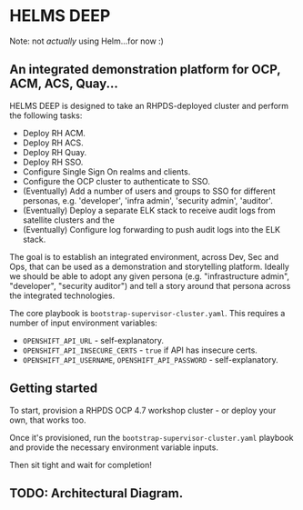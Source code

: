 # HELMS DEEP

Note: not *actually* using Helm...for now :)

## An integrated demonstration platform for OCP, ACM, ACS, Quay...

HELMS DEEP is designed to take an RHPDS-deployed cluster and perform the following tasks:

* Deploy RH ACM.
* Deploy RH ACS.
* Deploy RH Quay.
* Deploy RH SSO.
* Configure Single Sign On realms and clients.
* Configure the OCP cluster to authenticate to SSO.
* (Eventually) Add a number of users and groups to SSO for different personas, e.g. 'developer', 'infra admin', 'security admin', 'auditor'.
* (Eventually) Deploy a separate ELK stack to receive audit logs from satellite clusters and the 
* (Eventually) Configure log forwarding to push audit logs into the ELK stack.

The goal is to establish an integrated environment, across Dev, Sec and Ops, that can be used as a demonstration and storytelling platform. Ideally we should be able to adopt any given persona (e.g. "infrastructure admin", "developer", "security auditor") and tell a story around that persona across the integrated technologies.

The core playbook is `bootstrap-supervisor-cluster.yaml`. This requires a number of input environment variables:

* `OPENSHIFT_API_URL` - self-explanatory.
* `OPENSHIFT_API_INSECURE_CERTS` - `true` if API has insecure certs.
* `OPENSHIFT_API_USERNAME`, `OPENSHIFT_API_PASSWORD` - self-explanatory.

## Getting started

To start, provision a RHPDS OCP 4.7 workshop cluster - or deploy your own, that works too.

Once it's provisioned, run the `bootstrap-supervisor-cluster.yaml` playbook and provide the necessary environment variable inputs.

Then sit tight and wait for completion!

## TODO: Architectural Diagram.

